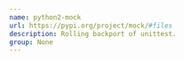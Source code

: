 ```yaml
---
name: python2-mock
url: https://pypi.org/project/mock/#files
description: Rolling backport of unittest.
group: None
---
```

